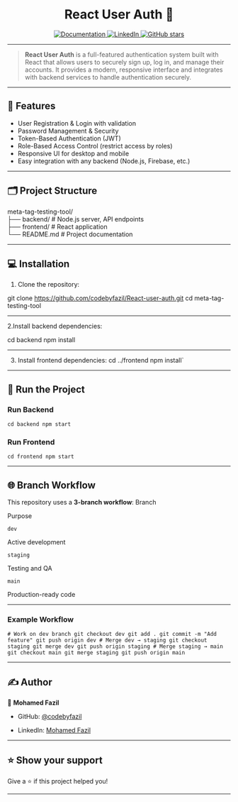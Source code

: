 
<h1 align="center">React User Auth 👋</h1>

<p align="center">
  <a href="https://github.com/codebyfazil/React-user-auth" target="_blank">
    <img alt="Documentation" src="https://img.shields.io/badge/documentation-yes-brightgreen.svg" />
  </a>
  <a href="https://www.linkedin.com/in/mohamed-fazil-a925a6339/" target="_blank">
    <img alt="LinkedIn" src="https://img.shields.io/badge/LinkedIn-Mohamed%20Fazil-blue?style=social&logo=linkedin" />
  </a>
  <a href="https://github.com/codebyfazil/React-user-auth/stargazers" target="_blank">
    <img alt="GitHub stars" src="https://img.shields.io/github/stars/codebyfazil/React-user-auth?style=social" />
  </a>
</p>

---

> **React User Auth** is a full-featured authentication system built with React that allows users to securely sign up, log in, and manage their accounts. It provides a modern, responsive interface and integrates with backend services to handle authentication securely.

---

## 🌟 Features

- User Registration & Login with validation  
- Password Management & Security  
- Token-Based Authentication (JWT)  
- Role-Based Access Control (restrict access by roles)  
- Responsive UI for desktop and mobile  
- Easy integration with any backend (Node.js, Firebase, etc.)

---

## 🗂️ Project Structure

meta-tag-testing-tool/  
├── backend/ # Node.js server, API endpoints  
├── frontend/ # React application  
└── README.md # Project documentation


---

## 💻 Installation

1. Clone the repository:

git clone https://github.com/codebyfazil/React-user-auth.git
cd meta-tag-testing-tool

---

2.Install backend dependencies:

cd backend
npm install

---
3.  Install frontend dependencies:
cd ../frontend
npm install`

---

## 🚀 Run the Project

### Run Backend

`cd backend
npm start` 

### Run Frontend

`cd frontend
npm start`

---
## 🌐 Branch Workflow

This repository uses a **3-branch workflow**:
Branch

Purpose

`dev`

Active development

`staging`

Testing and QA

`main`

Production-ready code

---

### Example Workflow

`# Work on dev branch git checkout dev
git add .
git commit -m "Add feature" git push origin dev # Merge dev → staging git checkout staging
git merge dev
git push origin staging # Merge staging → main git checkout main
git merge staging
git push origin main`

---
## ✍️ Author

👤 **Mohamed Fazil**

-   GitHub: [@codebyfazil](https://github.com/codebyfazil)
    
-   LinkedIn: [Mohamed Fazil](https://linkedin.com/in/mohamed-fazil)

---
## ⭐ Show your support

Give a ⭐️ if this project helped you!

---
